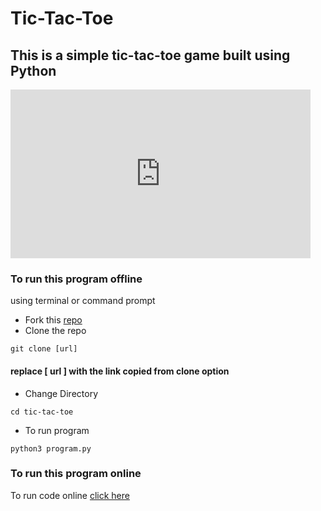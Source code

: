 # Tic-Tac-Toe
## This is a simple tic-tac-toe game built using Python 
<iframe src="https://giphy.com/embed/l1Et6k00qp9fMTP8s" width="480" height="270" frameBorder="0" class="giphy-embed" allowFullScreen>
</iframe>

### To run this program offline
using terminal or command prompt 
- Fork this [repo](https://github.com/swaaz/tic-tac-toe)
- Clone the repo
```
git clone [url]
```
#### replace [ url ] with the link copied from clone option
- Change Directory
```
cd tic-tac-toe
```
- To run program
```
python3 program.py
```
### To run this program online
To run code online [click here](https://repl.it/@swaaz/game-tic-tac-toe)
